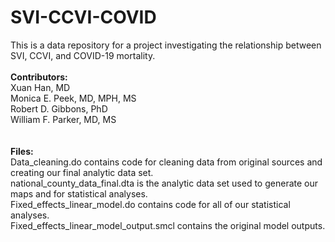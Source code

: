 # SVI-CCVI-COVID

This is a data repository for a project investigating the relationship between SVI, CCVI, and COVID-19 mortality.<br/>
<br/>
**Contributors:**<br/>
Xuan Han, MD<br/>
Monica E. Peek, MD, MPH, MS<br/>
Robert D. Gibbons, PhD<br/>
William F. Parker, MD, MS<br/>
<br/><br/>
**Files:**<br/>
Data_cleaning.do contains code for cleaning data from original sources and creating our final analytic data set.<br/>
national_county_data_final.dta is the analytic data set used to generate our maps and for statistical analyses.<br/>
Fixed_effects_linear_model.do contains code for all of our statistical analyses.<br/>
Fixed_effects_linear_model_output.smcl contains the original model outputs. <br/>
